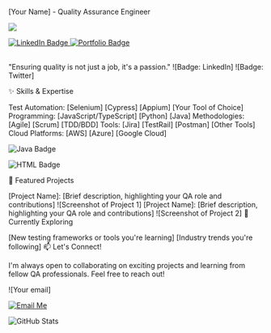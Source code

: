 [Your Name] - Quality Assurance Engineer

![](https://komarev.com/ghpvc/?username=JelenaMic&color=blueviolet&style=plastic)

<div>
  <a href="https://www.linkedin.com/in/jelena-michaliova-3a0449282/" target="_blank">
    <img src="https://img.shields.io/badge/-LinkedIn-0072b1?style=plastic&logo=linkedin&logoColor=white" alt="LinkedIn Badge"/>
  </a>
  <a href="https://jelenamic.github.io" target="_blank">
    <img src="https://img.shields.io/badge/My%20Portfolio-Explore-brightgreen?style=plastic" alt="Portfolio Badge"/>
  </a>
</div>
<br/>

"Ensuring quality is not just a job, it's a passion."
![Badge: LinkedIn] ![Badge: Twitter]

✨ Skills & Expertise

Test Automation: [Selenium] [Cypress] [Appium] [Your Tool of Choice]
Programming: [JavaScript/TypeScript] [Python] [Java]
Methodologies: [Agile] [Scrum] [TDD/BDD]
Tools: [Jira] [TestRail] [Postman] [Other Tools]
Cloud Platforms: [AWS] [Azure] [Google Cloud]

![Java Badge](https://img.shields.io/badge/Java-ED8B00?style=plastic&logo=openjdk)

![HTML Badge](https://img.shields.io/badge/HTML-E34F26?style=plastic&logo=html5&logoColor=white)

🚀 Featured Projects

[Project Name]: [Brief description, highlighting your QA role and contributions] ![Screenshot of Project 1]
[Project Name]: [Brief description, highlighting your QA role and contributions] ![Screenshot of Project 2]
🌱 Currently Exploring

[New testing frameworks or tools you're learning]
[Industry trends you're following]
📫 Let's Connect!

I'm always open to collaborating on exciting projects and learning from fellow QA professionals. Feel free to reach out!

![Your email]

[![Email Me](https://shields.io/badge/email_me-jellena.michaliova@gmail.com-blueviolet)](mailto:jellena.michaliova@gmail.com)

<img src="https://github-readme-stats.vercel.app/api?username=JelenaMic&show_icons=true&theme=radical" alt="GitHub Stats"/>





